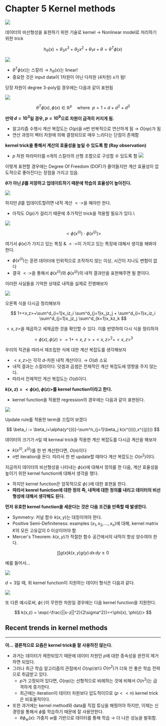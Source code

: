 
# Chapter 5 Kernel methods

![](https://i.imgur.com/HMHpEqx.png)


데이터의 비선형성을 표현하기 위한 기술로 kernel → Nonlinear model로 처리하기 위한 trick

$$ h_\theta(x)=\theta_3x^3+\theta_2x^2+\theta_1x+\theta=\theta^T\phi(x) $$

![](https://i.imgur.com/W3yG1RP.png)

- $\theta^T \phi(x)$는 스칼라 → $h_\theta(x)$는 linear!
- 중요한 것은 input data이 1차원이 아닌 다차원 (4차원) $x$가 됨!

당장 차원이 degree 3-poly일 경우에는 다음과 같이 표현됨

![](https://i.imgur.com/AyXTZlp.png)

$$ \theta^T \phi(x), \phi(x) \in \mathbb{R}^p \quad\text{where }\ p=1+d+d^2+d^3 $$

**만약 $d=10^3$일 경우, $p=10^9$으로 차원이 급격히 커지게 됨.**

- 알고리즘 수행시 계산 복잡도는 $O(p)$을 n번 반복적으로 연산하게 됨 → $O(np)$가 됨
- 연산 과정이 벡터 차원에 의해 결정되므로 매우 느리다는 단점이 존재함

**kernel trick을 통해서 계산의 효율성을 높일 수 있도록 함 (Ray observation)**

- $p$ 차원 파라미터를 $n$개의 스칼라의 선형 조합으로 구성할 수 있도록 함
![](https://i.imgur.com/wwSKzYZ.png)

이렇게 표현할 경우에는 Degree Of Freedom (DOF)가 줄어들지만 계산 효율성이 압도적으로 좋아진다는 장점을 가지고 있음.

**$\theta$가 아닌 $\beta$를 저장하고 업데이트하기 때문에 학습의 효율성이 높아진다.**

![](https://i.imgur.com/reY7N8O.png)

하지만 $\beta$를 업데이트할려면 내적 계산 $<\cdot>$을 해야만 한다.

- 아직도 $O(p)$가 걸리기 때문에 추가적인 trick을 적용할 필요가 있다.\

![](https://i.imgur.com/SVghXC7.png)

$$ <\phi(x^{(i)})\cdot \phi(x^{(j)})> $$

여기서 $\phi(x)$가 가지고 있는 특징 & $<\cdot>$이 가지고 있는 특징에 대해서 생각을 해봐야 한다.

- $\phi(x^{(i)})$는 훈련 데이터에 인위적으로 조작하지 않는 이상, 시간이 지나도 변함이 없다
- 결국 $<\cdot>$을 통해서 $\phi(x^{(i)})$와 $\phi(x^{(j)})$의 내적 결과만을 표현해주면 될 뿐이다.

이러한 사실들을 기억한 상태로 내적을 실제로 진행해보자

![](https://i.imgur.com/1HVvc8G.png)

오른쪽 식을 다시금 정리해보자

$$ 1+<x,z>+\sum^d_{i=1}x_iz_i \sum^d_{j=1}x_jz_j + \sum^d_{i=1}x_iz_i \sum^d_{j=1}x_jz_j \sum^d_{k=1}x_kz_k $$

$<x,z>$을 제곱하고 세제곱한 것을 확인할 수 있다. 이를 반영하여 다시 식을 정리하자

$$ <\phi(x),\phi(z)>=1+<x,z>+<x,z>^2+<x,z>^3 $$

우리의 직관을 따라서 재조립한 식에 대한 계산 복잡도를 생각해보자

- $<x,z>$는 각각 $d$-차원 내적 계산이다. → $O(d)$ 소요
- 내적 결과는 스칼라이다. 덧셈과 곱셈은 전체적인 계산 복잡도에 영향을 주지 않는다.
- 따라서 전체적인 계산 복잡도는 $O(d)$이다.

**$k(x,z) = <\phi(x), \phi(z)>$를 kernel function이라고 한다.**

- kernel function을 적용한 regression의 경우에는 다음과 같이 표현된다.

![](https://i.imgur.com/XKDgRdK.png)

Update rule를 적용한 term을 끄집어 보겠다

$$ \beta_i := \beta_i+\alpha(y^{(i)}-\sum^n_{j=1}\beta_j k(x^{(i)},x^{(j)})) $$

데이터의 크기가 $n$일 때 kerneal trick을 적용한 계산 복잡도를 다시금 계산을 해보자

- $k(x^{(i)}, x^{(j)})$를 한 번 계산한다면, $O(n)$이다
- n번 iteration을 돈다. 따라서 한 번 update할 때마다 계산 복잡도는 $O(n^2)$이다.

지금까지 데이터의 비선형성을 나타내는 $\phi(x)$에 대해서 정의를 한 다음, 계산 효율성을 높이기 위한 kernel function에 대해서 생각을 했다.

- 하지만 kernel function은 암묵적으로 $\phi(\cdot)$에 대한 표현을 한다.
- **따라서 kenrel funiction에 대한 정의 즉, 내적에 대한 정의를 내리고 데이터의 비선형성에 대해서 생각해도 된다.**

**먼저 유효한 kernel function을 세운다는 것은 다음 조건을 만족할 때 발생한다.**

- Symmetry: 커널 함수 $k(x, y)$는 대칭이어야 한다.
- Positive Semi-Definiteness: examples $( x_1, x_2, ..., x_n )$에 대해, kernel matrix $K$의 모든 고유값이 0 이상이어야 함
- Mercer's Theorem: $k(x, y)$가 적절한 함수 공간에서의 내적이 항상 양수여야 한다.

$$ \int \int g(x) k(x, y) g(y) \, dx \, dy \geq 0 $$

예를 들어서…

![](https://i.imgur.com/jlsIEMx.png)

$d=3$일 때, 위 kernel function이 지원하는 데이터 형식은 다음과 같다.

![](https://i.imgur.com/Xkf4Kcz.png)

또 다른 예시로써, $\phi(\cdot)$이 무한한 차원일 경우에는 다음 kernel function을 지원한다.

$$ k(x,z) = \exp(-\frac{||x-z||^2}{2\sigma^2})=<\phi(x), \phi(z)> $$

## Recent trends in kernel methods

---

**아… 결론적으로 요즘은 kernel trick을 잘 사용하진 않는다.**

- 과거는 데이터가 제한되었기 때문에 데이터 차원인 $p$에 대한 종속성을 완전히 제거하면 되었다.
- 그러나 최근 학습 알고리즘의 관점에서 $O(np)$보다 $O(n^2)$가 더욱 안 좋은 학습 전략으로 취급받고 있다.
    - $p$가 고정되어 있다면, $O(np)$는 선형적으로 비례하는 것에 비해서 $O(n^2)$는 급격하게 증가한다.
    - 최근에는 iteration이 데이터 차원보다 압도적이므로 ($p << n$) kernel trick은 비효율적이다.
- 또한 과거에는 kernel method와 data를 직접 튜닝을 해줬어야 하지만, 이제는 신경망을 통해서 $\phi$를 학습하기 때문에 잘 사용안한다.
    - $\theta \phi_w(x)$: 가중치 $w$를 기반으로 데이터를 통해 학습 → 더 나은 성능을 발휘함.
